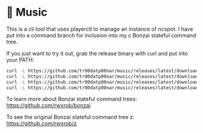 # 🌳 Music

This is a cli tool that uses playerctl to manage an instance of ncspot. I have put into a command branch for inclusion into my c Bonzai stateful command tree.

If you just want to try it out, grab the release binary with curl and put into your PATH:

```bash
curl -L https://github.com/tr00datp00nar/music/releases/latest/download/music-linux-amd64 -o ~/.local/bin/music
curl -L https://github.com/tr00datp00nar/music/releases/latest/download/music-darwin-amd64 -o ~/.local/bin/music
curl -L https://github.com/tr00datp00nar/music/releases/latest/download/music-darwin-arm64 -o ~/.local/bin/music
curl -L https://github.com/tr00datp00nar/music/releases/latest/download/music-windows-amd64 -o ~/.local/bin/music
```

To learn more about Bonzai stateful command trees: https://github.com/rwxrob/bonzai

To see the original Bonzai stateful command tree z: https://github.com/rwxrob/z
